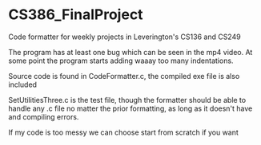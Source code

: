 # CS386_FinalProject
Code formatter for weekly projects in Leverington's CS136 and CS249

The program has at least one bug which can be seen in the mp4 video. At some point the program starts adding waaay too many indentations. 

Source code is found in CodeFormatter.c, the compiled exe file is also included

SetUtilitiesThree.c is the test file, though the formatter should be able to handle any .c file no matter the prior formatting, as long as it doesn't have and compiling errors.

If my code is too messy we can choose start from scratch if you want


